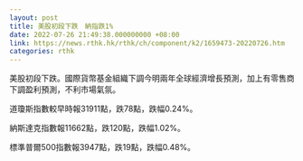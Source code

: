 ```yaml
---
layout: post
title: 美股初段下跌　納指跌1%
date: 2022-07-26 21:49:38.000000000 +08:00
link: https://news.rthk.hk/rthk/ch/component/k2/1659473-20220726.htm
categories: rthk
---
```


美股初段下跌。國際貨幣基金組織下調今明兩年全球經濟增長預測，加上有零售商下調盈利預測，不利市場氣氛。

道瓊斯指數較早時報31911點，跌78點，跌幅0.24%。

納斯達克指數報11662點，跌120點，跌幅1.02%。

標準普爾500指數報3947點，跌19點，跌幅0.48%。
